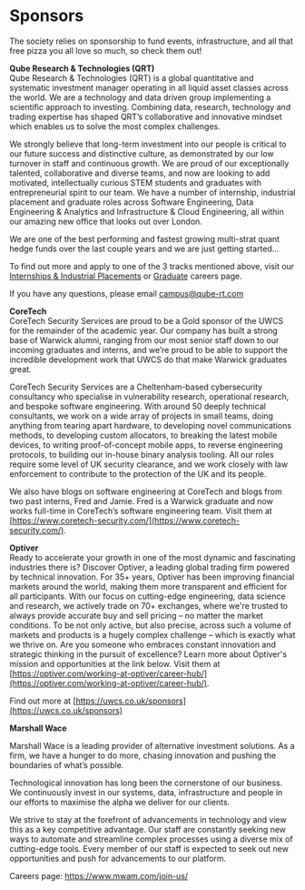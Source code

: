 # Sponsors
The society relies on sponsorship to fund events, infrastructure, and all that free pizza you all love so much, so check them out!

**Qube Research & Technologies (QRT)**  
Qube Research & Technologies (QRT) is a global quantitative and systematic investment manager operating in all liquid asset classes across the world. We are a technology and data driven group implementing a scientific approach to investing. Combining data, research, technology and trading expertise has shaped QRT’s collaborative and innovative mindset which enables us to solve the most complex challenges.

We strongly believe that long-term investment into our people is critical to our future success and distinctive culture, as demonstrated by our low turnover in staff and continuous growth. We are proud of our exceptionally talented, collaborative and diverse teams, and now are looking to add motivated, intellectually curious STEM students and graduates with entrepreneurial spirit to our team. We have a number of internship, industrial placement and graduate roles across Software Engineering, Data Engineering & Analytics and Infrastructure & Cloud Engineering, all within our amazing new office that looks out over London.  

We are one of the best performing and fastest growing multi-strat quant hedge funds over the last couple years and we are just getting started…

To find out more and apply to one of the 3 tracks mentioned above, visit our [Internships & Industrial Placements](https://www.qube-rt.com/careers/intern-opportunities/) or [Graduate](https://www.qube-rt.com/careers/graduate-opportunities/) careers page.

If you have any questions, please email [campus@qube-rt.com](mailto:campus@qube-rt.com)

**CoreTech**  
CoreTech Security Services are proud to be a Gold sponsor of the UWCS for the remainder of the academic year. Our company has built a strong base of Warwick alumni, ranging from our most senior staff down to our incoming graduates and interns, and we’re proud to be able to support the incredible development work that UWCS do that make Warwick graduates great.

CoreTech Security Services are a Cheltenham-based cybersecurity consultancy who specialise in vulnerability research, operational research, and bespoke software engineering. With around 50 deeply technical consultants, we work on a wide array of projects in small teams, doing anything from tearing apart hardware, to developing novel communications methods, to developing custom allocators, to breaking the latest mobile devices, to writing proof-of-concept mobile apps, to reverse engineering protocols, to building our in-house binary analysis tooling. All our roles require some level of UK security clearance, and we work closely with law enforcement to contribute to the protection of the UK and its people.

We also have blogs on software engineering at CoreTech and blogs from two past interns, Fred and Jamie. Fred is a Warwick graduate and now works full-time in CoreTech’s software engineering team. Visit them at [https://www.coretech-security.com/](https://www.coretech-security.com/).

**Optiver**  
Ready to accelerate your growth in one of the most dynamic and fascinating industries there is? Discover Optiver, a leading global trading firm powered by technical innovation. For 35+ years, Optiver has been improving financial markets around the world, making them more transparent and efficient for all participants. With our focus on cutting-edge engineering, data science and research, we actively trade on 70+ exchanges, where we're trusted to always provide accurate buy and sell pricing – no matter the market conditions. To be not only active, but also precise, across such a volume of markets and products is a hugely complex challenge – which is exactly what we thrive on. Are you someone who embraces constant innovation and strategic thinking in the pursuit of excellence? Learn more about Optiver's mission and opportunities at the link below. Visit them at [https://optiver.com/working-at-optiver/career-hub/](https://optiver.com/working-at-optiver/career-hub/).

Find out more at [https://uwcs.co.uk/sponsors](https://uwcs.co.uk/sponsors)

**Marshall Wace**

Marshall Wace is a leading provider of alternative investment solutions. As a firm, we have a hunger to do more, chasing innovation and pushing the boundaries of what’s possible.

Technological innovation has long been the cornerstone of our business. We continuously invest in our systems, data, infrastructure and people in our efforts to maximise the alpha we deliver for our clients.

We strive to stay at the forefront of advancements in technology and view this as a key competitive advantage. Our staff are constantly seeking new ways to automate and streamline complex processes using a diverse mix of cutting-edge tools. Every member of our staff is expected to seek out new opportunities and push for advancements to our platform.

Careers page: https://www.mwam.com/join-us/